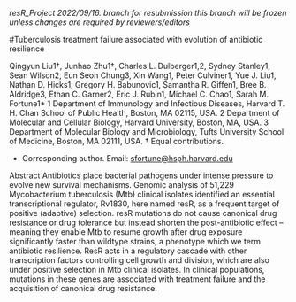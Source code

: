 _resR_Project_
_2022/09/16. branch for resubmission_
_this branch will be frozen unless changes are required by reviewers/editors_

#Tuberculosis treatment failure associated with evolution of antibiotic resilience

Qingyun Liu1†, Junhao Zhu1†, Charles L. Dulberger1,2, Sydney Stanley1, Sean Wilson2, Eun Seon Chung3, Xin Wang1, Peter Culviner1, Yue J. Liu1, Nathan D. Hicks1, Gregory H. Babunovic1, Samantha R. Giffen1, Bree B. Aldridge3, Ethan C. Garner2, Eric J. Rubin1, Michael C. Chao1, Sarah M. Fortune1*
1 Department of Immunology and Infectious Diseases, Harvard T. H. Chan School of Public Health, Boston, MA 02115, USA.
2 Department of Molecular and Cellular Biology, Harvard University, Boston, MA, USA.
3 Department of Molecular Biology and Microbiology, Tufts University School of Medicine, Boston, MA 02111, USA.
† Equal contributions.
* Corresponding author. Email: sfortune@hsph.harvard.edu

Abstract
Antibiotics place bacterial pathogens under intense pressure to evolve new survival mechanisms. Genomic analysis of 51,229 Mycobacterium tuberculosis (Mtb) clinical isolates identified an essential transcriptional regulator, Rv1830, here named resR, as a frequent target of positive (adaptive) selection. resR mutations do not cause canonical drug resistance or drug tolerance but instead shorten the post-antibiotic effect – meaning they enable Mtb to resume growth after drug exposure significantly faster than wildtype strains, a phenotype which we term antibiotic resilience. ResR acts in a regulatory cascade with other transcription factors controlling cell growth and division, which are also under positive selection in Mtb clinical isolates. In clinical populations, mutations in these genes are associated with treatment failure and the acquisition of canonical drug resistance. 


